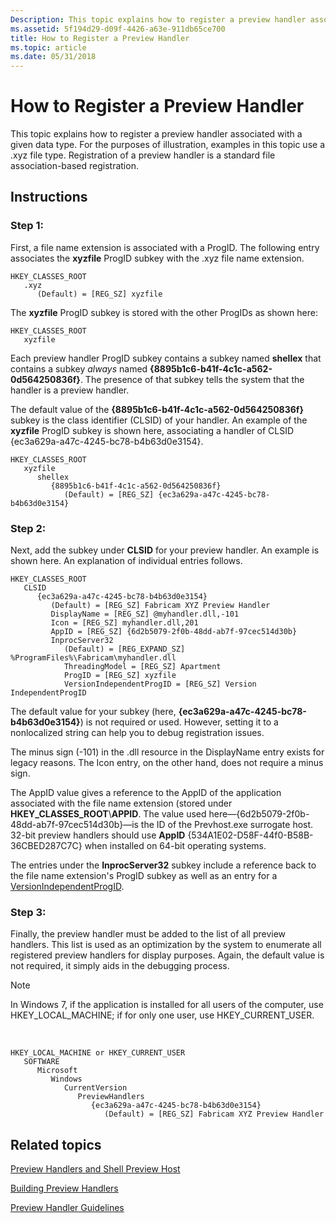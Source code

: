```yaml
---
Description: This topic explains how to register a preview handler associated with a given data type.
ms.assetid: 5f194d29-d09f-4426-a63e-911db65ce700
title: How to Register a Preview Handler
ms.topic: article
ms.date: 05/31/2018
---
```


# How to Register a Preview Handler

This topic explains how to register a preview handler associated with a given data type. For the purposes of illustration, examples in this topic use a .xyz file type. Registration of a preview handler is a standard file association-based registration.

## Instructions

### Step 1:

First, a file name extension is associated with a ProgID. The following entry associates the **xyzfile** ProgID subkey with the .xyz file name extension.

```
HKEY_CLASSES_ROOT
   .xyz
      (Default) = [REG_SZ] xyzfile
```

The **xyzfile** ProgID subkey is stored with the other ProgIDs as shown here:

```
HKEY_CLASSES_ROOT
   xyzfile
```

Each preview handler ProgID subkey contains a subkey named **shellex** that contains a subkey *always* named **{8895b1c6-b41f-4c1c-a562-0d564250836f}**. The presence of that subkey tells the system that the handler is a preview handler.

The default value of the **{8895b1c6-b41f-4c1c-a562-0d564250836f}** subkey is the class identifier (CLSID) of your handler. An example of the **xyzfile** ProgID subkey is shown here, associating a handler of CLSID {ec3a629a-a47c-4245-bc78-b4b63d0e3154}.

```
HKEY_CLASSES_ROOT
   xyzfile
      shellex
         {8895b1c6-b41f-4c1c-a562-0d564250836f}
            (Default) = [REG_SZ] {ec3a629a-a47c-4245-bc78-b4b63d0e3154}
```

### Step 2:

Next, add the subkey under **CLSID** for your preview handler. An example is shown here. An explanation of individual entries follows.

```
HKEY_CLASSES_ROOT
   CLSID
      {ec3a629a-a47c-4245-bc78-b4b63d0e3154}
         (Default) = [REG_SZ] Fabricam XYZ Preview Handler
         DisplayName = [REG_SZ] @myhandler.dll,-101
         Icon = [REG_SZ] myhandler.dll,201
         AppID = [REG_SZ] {6d2b5079-2f0b-48dd-ab7f-97cec514d30b}
         InprocServer32
            (Default) = [REG_EXPAND_SZ] %ProgramFiles%\Fabricam\myhandler.dll
            ThreadingModel = [REG_SZ] Apartment
            ProgID = [REG_SZ] xyzfile
            VersionIndependentProgID = [REG_SZ] Version IndependentProgID
```

The default value for your subkey (here, **{ec3a629a-a47c-4245-bc78-b4b63d0e3154}**) is not required or used. However, setting it to a nonlocalized string can help you to debug registration issues.

The minus sign (-101) in the .dll resource in the DisplayName entry exists for legacy reasons. The Icon entry, on the other hand, does not require a minus sign.

The AppID value gives a reference to the AppID of the application associated with the file name extension (stored under **HKEY\_CLASSES\_ROOT**\\**APPID**. The value used here—{6d2b5079-2f0b-48dd-ab7f-97cec514d30b}—is the ID of the Prevhost.exe surrogate host. 32-bit preview handlers should use **AppID** {534A1E02-D58F-44f0-B58B-36CBED287C7C} when installed on 64-bit operating systems.

The entries under the **InprocServer32** subkey include a reference back to the file name extension's ProgID subkey as well as an entry for a [VersionIndependentProgID](https://msdn.microsoft.com/library/Dd542717(v=VS.85).aspx).

### Step 3:

Finally, the preview handler must be added to the list of all preview handlers. This list is used as an optimization by the system to enumerate all registered preview handlers for display purposes. Again, the default value is not required, it simply aids in the debugging process.

> [!Note]  
> In Windows 7, if the application is installed for all users of the computer, use HKEY\_LOCAL\_MACHINE; if for only one user, use HKEY\_CURRENT\_USER.

 

```
HKEY_LOCAL_MACHINE or HKEY_CURRENT_USER
   SOFTWARE
      Microsoft
         Windows
            CurrentVersion
               PreviewHandlers
                  {ec3a629a-a47c-4245-bc78-b4b63d0e3154}
                     (Default) = [REG_SZ] Fabricam XYZ Preview Handler
```

## Related topics

<dl> <dt>

[Preview Handlers and Shell Preview Host](preview-handlers.md)
</dt> <dt>

[Building Preview Handlers](building-preview-handlers.md)
</dt> <dt>

[Preview Handler Guidelines](preview-handler-guidelines.md)
</dt> </dl>

 

 



